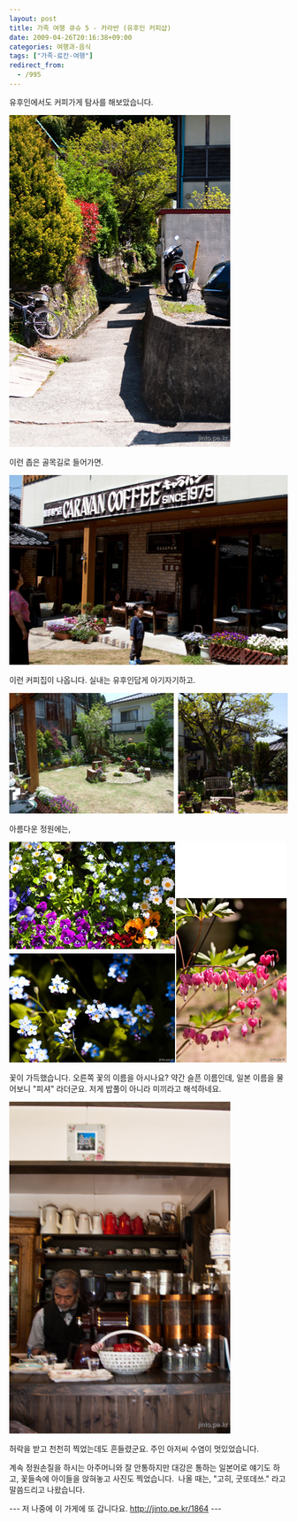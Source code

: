 ```yaml
---
layout: post
title: 가족 여행 큐슈 5 - 카라반 (유후인 커피샵)
date: 2009-04-26T20:16:38+09:00
categories: 여행과-음식
tags: ["가족-료칸-여행"]
redirect_from:
  - /995
---
```


유후인에서도 커피가게 탐사를 해보았습니다.

![ ](/assets/media/uploads_1_cfile5.uf.14123D1349F43F82F9A1BF.jpg)

이런 좁은 골목길로 들어가면.

![ ](/assets/media/uploads_1_cfile22.uf.1508571249F43FB7E35A61.jpg)

이런 커피집이 나옵니다. 실내는 유후인답게 아기자기하고.

![ ](/assets/media/uploads_1_cfile2.uf.1107E81249F447A9526757.jpg)

아름다운 정원에는,

![ ](/assets/media/uploads_1_cfile22.uf.1577E51149F4414F316BC1.jpg)

꽃이 가득했습니다. 오른쪽 꽃의 이름을 아시나요? 약간 슬픈 이름인데, 일본 이름을 물어보니 "피셔" 라더군요. 저게 밥풀이 아니라 미끼라고 해석하네요.

![ ](/assets/media/uploads_1_cfile3.uf.15766A1149F441C92469B7.jpg)

허락을 받고 천천히 찍었는데도 흔들렸군요. 주인 아저씨 수염이 멋있었습니다.

계속 정원손질을 하시는 아주머니와 잘 안통하지만 대강은 통하는 일본어로 얘기도 하고, 꽃들속에 아이들을 앉혀놓고 사진도 찍었습니다.  나올 때는, "고히, 굿또데쓰." 라고 말씀드리고 나왔습니다.

--- 저 나중에 이 가게에 또 갑니다요. <a href="http://jinto.pe.kr/1864">http://jinto.pe.kr/1864</a> ---
